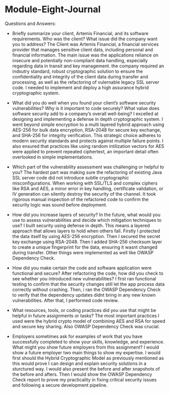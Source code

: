 # Module-Eight-Journal

Questions and Answers:

* Briefly summarize your client, Artemis Financial, and its software requirements. Who was the client? What issue did the company want you to address?
    The Client was Artemis Financial, a financial services provider that manages sensitive client data, including personal and financial information.
    The main issue was the applications reliance on insecure and potentially non-compliant data handling, especially regarding data in transit and key management. the company required an indsutry standard, robust cryptographic solution to ensure the confidentiality and integrity of the client data during transfer and processing, as well as the refactoring of vulernable legacy SSL server code. I needed to implement and deploy a high assurance hybrid cryptographic system.
  
* What did you do well when you found your client’s software security vulnerabilities? Why is it important to code securely? What value does software security add to a company’s overall well-being?
    I excelled at designing and implementing a defense in depth cryptographic system. I went beyond simple encryption to a multi layered hybrid approach using AES-256 for bulk data encryption, RSA-2048 for secure key exchange, and SHA-256 for integrity verification. This strategic choice adheres to modern security standards and protects against multiple failure points. I also ensured that practices like using random intilization vectors for AES were applied to prevent repeated ciphertext, an important detail often overlooked in simple implementations.
  
* Which part of the vulnerability assessment was challenging or helpful to you?
    The hardest part was making sure the refactoring of existing Java SSL server code did not introduce subtle cryptographic misconfigurations. When working with SSL/TLS and complex ciphers like RSA and AES, a minor error in key handling, certificate validation, or IV generation can silently destroy the security of the channel. It took rigorous manual inspection of the refactored code to confirm the security logic was sound before deployment.
  
* How did you increase layers of security? In the future, what would you use to assess vulnerabilities and decide which mitigation techniques to use?
    I built security using defense in depth. This means a layered approach that allows layers to hold when others fall. Firstly I protected the data itself by using AES-256 encryption. Then I secured the secret key exchange using RSA-2048. Then I added SHA-256 checksum layer to create a unique fingerprint for the data, ensuring it wasnt changed during transfer. Other things were implemented as well like OWASP Dependency Check.
    
* How did you make certain the code and software application were functional and secure? After refactoring the code, how did you check to see whether you introduced new vulnerabilities?
    I first ran functional testing to confirm that the security changes still let the app process data correctly without crashing. Then, i ran the OWASP Dependency Check to verify that the dependency updates didnt bring in any new known vulnerabilities. After that, I performed code review.
    
* What resources, tools, or coding practices did you use that might be helpful in future assignments or tasks?
    The most important practices I used were the hybrid crypto model of combining AES and RSA for speed and secure key sharing. Also OWASP Dependency Check was crucial.

* Employers sometimes ask for examples of work that you have successfully completed to show your skills, knowledge, and experience. What might you show future employers from this assignment?
    I would show a future employer two main things to show my expertise. I would first should the Hybrid Cryptographic Model as previously mentioned as this would prove I can design and explain security solutions in a sturctured way. I would also present the before and after snapshots of the before and afters. Then I would show the OWASP Dependency Check report to prove my practicality in fixing critical security issues and following a secure development pipeline.
